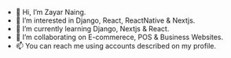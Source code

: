 - 👋 Hi, I’m Zayar Naing.
- 👀 I’m interested in Django, React, ReactNative & Nextjs.
- 🌱 I’m currently learning Django, Nextjs & React.
- 💞️ I’m collaborating on E-commerece, POS & Business Websites.
- 📫 You can reach me using accounts described on my profile.
